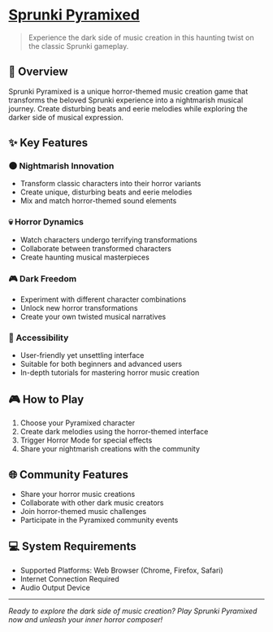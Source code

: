 # [Sprunki Pyramixed](https://sprunkiretake.io/games/sprunki-pyramixed)


> Experience the dark side of music creation in this haunting twist on the classic Sprunki gameplay.

## 🎵 Overview

Sprunki Pyramixed is a unique horror-themed music creation game that transforms the beloved Sprunki experience into a nightmarish musical journey. Create disturbing beats and eerie melodies while exploring the darker side of musical expression.

## ✨ Key Features

### 🌑 Nightmarish Innovation
- Transform classic characters into their horror variants
- Create unique, disturbing beats and eerie melodies
- Mix and match horror-themed sound elements

### 💀 Horror Dynamics
- Watch characters undergo terrifying transformations
- Collaborate between transformed characters
- Create haunting musical masterpieces

### 🎮 Dark Freedom
- Experiment with different character combinations
- Unlock new horror transformations
- Create your own twisted musical narratives

### 🌟 Accessibility
- User-friendly yet unsettling interface
- Suitable for both beginners and advanced users
- In-depth tutorials for mastering horror music creation

## 🎮 How to Play

1. Choose your Pyramixed character
2. Create dark melodies using the horror-themed interface
3. Trigger Horror Mode for special effects
4. Share your nightmarish creations with the community

## 🌐 Community Features

- Share your horror music creations
- Collaborate with other dark music creators
- Join horror-themed music challenges
- Participate in the Pyramixed community events

## 💻 System Requirements

- Supported Platforms: Web Browser (Chrome, Firefox, Safari)
- Internet Connection Required
- Audio Output Device


---

*Ready to explore the dark side of music creation? Play Sprunki Pyramixed now and unleash your inner horror composer!*
